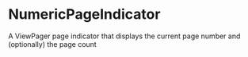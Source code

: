 NumericPageIndicator
====================

A ViewPager page indicator that displays the current page number and (optionally) the page count